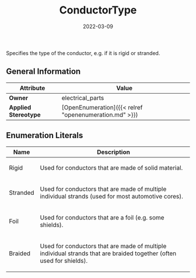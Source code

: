 ﻿---
title: ConductorType
toc: false
type: specs
date: "2022-03-09"
draft: false
specification: VEC
version: 2.0.0
documentType: "Recommendation"
elementType: Class
classes:
  - ConductorType
menu_name: vec-2.0.0
---
<p> Specifies the type of the conductor, e.g. if it is rigid or stranded.      </p>

## General Information

| Attribute               | Value |
|-------------------------|-------|
| **Owner**               | electrical_parts |
| **Applied Stereotype**  | [OpenEnumeration]({{< relref "openenumeration.md" >}})<br/>  |

## Enumeration Literals
| Name          | **Description** |
|---------------|-----------------|
| Rigid | <p> Used for conductors that are made of solid material.      </p> |
| Stranded | <p> Used for conductors that are made of multiple individual strands (used for most automotive cores).      </p> |
| Foil | <p> Used for conductors that are a foil (e.g. some shields).      </p> |
| Braided | <p> Used for conductors that are made of multiple individual strands that are braided together&#160;(often used for shields).      </p> |
